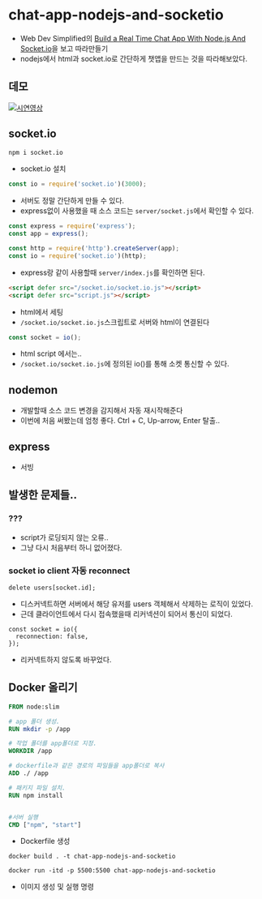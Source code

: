 # chat-app-nodejs-and-socketio

- Web Dev Simplified의 [Build a Real Time Chat App With Node.js And Socket.io](https://youtu.be/rxzOqP9YwmM)을 보고 따라만들기
- nodejs에서 html과 socket.io로 간단하게 챗앱을 만드는 것을 따라해보았다.

## 데모

[![시연영상](https://img.youtube.com/vi/9_1ujY4Flb4/0.jpg)](https://www.youtube.com/watch?v=9_1ujY4Flb4)

## socket.io

```cmd cmd
npm i socket.io
```

- socket.io 설치

```js server/socket.js
const io = require('socket.io')(3000);
```

- 서버도 정말 간단하게 만들 수 있다.
- express없이 사용했을 때 소스 코드는 `server/socket.js`에서 확인할 수 있다.

```js server/index.js
const express = require('express');
const app = express();

const http = require('http').createServer(app);
const io = require('socket.io')(http);
```

- express랑 같이 사용할때 `server/index.js`를 확인하면 된다.

```html build/index.html
<script defer src="/socket.io/socket.io.js"></script>
<script defer src="script.js"></script>
```

- html에서 세팅
- `/socket.io/socket.io.js`스크립트로 서버와 html이 연결된다

```js build/script.js
const socket = io();
```

- html script 에서는..
- `/socket.io/socket.io.js`에 정의된 io()를 통해 소켓 통신할 수 있다.

## nodemon

- 개발할때 소스 코드 변경을 감지해서 자동 재시작해준다
- 이번에 처음 써봤는데 엄청 좋다. Ctrl + C, Up-arrow, Enter 탈출..

## express

- 서빙

## 발생한 문제들..

### ???

- script가 로딩되지 않는 오류..
- 그냥 다시 처음부터 하니 없어졌다.

### socket io client 자동 reconnect

```
delete users[socket.id];
```

- 디스커넥트하면 서버에서 해당 유저를 users 객체해서 삭제하는 로직이 있었다.
- 근데 클라이언트에서 다시 접속했을때 리커넥션이 되어서 통신이 되었다.

```
const socket = io({
  reconnection: false,
});
```

- 리커넥트하지 않도록 바꾸었다.

## Docker 올리기

```Dockerfile Dockerfile
FROM node:slim

# app 폴더 생성.
RUN mkdir -p /app

# 작업 폴더를 app폴더로 지정.
WORKDIR /app

# dockerfile과 같은 경로의 파일들을 app폴더로 복사
ADD ./ /app

# 패키지 파일 설치.
RUN npm install


#서버 실행
CMD ["npm", "start"]
```

- Dockerfile 생성

```
docker build . -t chat-app-nodejs-and-socketio

docker run -itd -p 5500:5500 chat-app-nodejs-and-socketio
```

- 이미지 생성 및 실행 명령
